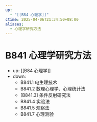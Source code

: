 ```yaml
---
up:
  - "[[B84 心理学]]"
ctime: 2025-04-06T21:34:50+08:00
aliases:
  - 心理学研究方法
---
```


# B841 心理学研究方法

- up: [[B84 心理学]]
- down:	
	- B841.1 电生理技术
	- B841.2 数理心理学、心理统计法
	- [B841.3] 条件反射研究法
	- B841.4 实验法
	- B841.5 观察法
	- B841.7 心理测验
	

